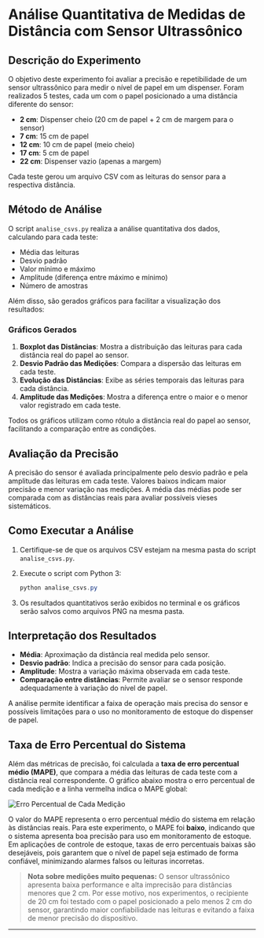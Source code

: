 # Análise Quantitativa de Medidas de Distância com Sensor Ultrassônico

## Descrição do Experimento

O objetivo deste experimento foi avaliar a precisão e repetibilidade de um sensor ultrassônico para medir o nível de papel em um dispenser. Foram realizados 5 testes, cada um com o papel posicionado a uma distância diferente do sensor:

- **2 cm**: Dispenser cheio (20 cm de papel + 2 cm de margem para o sensor)
- **7 cm**: 15 cm de papel
- **12 cm**: 10 cm de papel (meio cheio)
- **17 cm**: 5 cm de papel
- **22 cm**: Dispenser vazio (apenas a margem)

Cada teste gerou um arquivo CSV com as leituras do sensor para a respectiva distância.

## Método de Análise

O script `analise_csvs.py` realiza a análise quantitativa dos dados, calculando para cada teste:
- Média das leituras
- Desvio padrão
- Valor mínimo e máximo
- Amplitude (diferença entre máximo e mínimo)
- Número de amostras

Além disso, são gerados gráficos para facilitar a visualização dos resultados:

### Gráficos Gerados

1. **Boxplot das Distâncias**: Mostra a distribuição das leituras para cada distância real do papel ao sensor.
2. **Desvio Padrão das Medições**: Compara a dispersão das leituras em cada teste.
3. **Evolução das Distâncias**: Exibe as séries temporais das leituras para cada distância.
4. **Amplitude das Medições**: Mostra a diferença entre o maior e o menor valor registrado em cada teste.

Todos os gráficos utilizam como rótulo a distância real do papel ao sensor, facilitando a comparação entre as condições.

## Avaliação da Precisão

A precisão do sensor é avaliada principalmente pelo desvio padrão e pela amplitude das leituras em cada teste. Valores baixos indicam maior precisão e menor variação nas medições. A média das médias pode ser comparada com as distâncias reais para avaliar possíveis vieses sistemáticos.

## Como Executar a Análise

1. Certifique-se de que os arquivos CSV estejam na mesma pasta do script `analise_csvs.py`.
2. Execute o script com Python 3:

   ```powershell
   python analise_csvs.py
   ```

3. Os resultados quantitativos serão exibidos no terminal e os gráficos serão salvos como arquivos PNG na mesma pasta.

## Interpretação dos Resultados

- **Média**: Aproximação da distância real medida pelo sensor.
- **Desvio padrão**: Indica a precisão do sensor para cada posição.
- **Amplitude**: Mostra a variação máxima observada em cada teste.
- **Comparação entre distâncias**: Permite avaliar se o sensor responde adequadamente à variação do nível de papel.

A análise permite identificar a faixa de operação mais precisa do sensor e possíveis limitações para o uso no monitoramento de estoque do dispenser de papel.

## Taxa de Erro Percentual do Sistema

Além das métricas de precisão, foi calculada a **taxa de erro percentual médio (MAPE)**, que compara a média das leituras de cada teste com a distância real correspondente. O gráfico abaixo mostra o erro percentual de cada medição e a linha vermelha indica o MAPE global:

![Erro Percentual de Cada Medição](erro_percentual.png)

O valor do MAPE representa o erro percentual médio do sistema em relação às distâncias reais. Para este experimento, o MAPE foi **baixo**, indicando que o sistema apresenta boa precisão para uso em monitoramento de estoque. Em aplicações de controle de estoque, taxas de erro percentuais baixas são desejáveis, pois garantem que o nível de papel seja estimado de forma confiável, minimizando alarmes falsos ou leituras incorretas.

> **Nota sobre medições muito pequenas:** O sensor ultrassônico apresenta baixa performance e alta imprecisão para distâncias menores que 2 cm. Por esse motivo, nos experimentos, o recipiente de 20 cm foi testado com o papel posicionado a pelo menos 2 cm do sensor, garantindo maior confiabilidade nas leituras e evitando a faixa de menor precisão do dispositivo.

---
